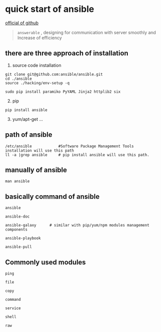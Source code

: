 # quick start of ansible
[official of github](https://github.com/ansible/ansible)

> `answerable` , designing for communication with server smoothly and Increase of efficiency

## there are three approach of installation

1. source code installation
```
git clone git@github.com:ansible/ansible.git
cd ./ansible
source ./hacking/env-setup -q

sudo pip install paramiko PyYAML Jinja2 httplib2 six
```
2. pip
```
pip install ansible
```
3. yum/apt-get ...

## path of ansible
```
/etc/ansible            #Software Package Management Tools installation will use this path
ll -a |grep ansible     # pip install ansible will use this path.
```


## manually of ansible
```
man ansible
```

## basically command of ansible 

```
ansible

ansible-doc

ansible-galaxy      # similar with pip/yum/npm modules management components

ansible-playbook

ansible-pull

```


## Commonly used modules
```
ping 

file

copy

command

service

shell

raw
```
